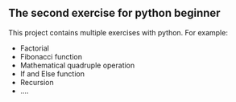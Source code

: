 ## The second exercise for python beginner

This project contains multiple exercises with python. For example:

- Factorial 
- Fibonacci function
- Mathematical quadruple operation
- If and Else function
- Recursion
- ....

